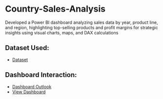 # Country-Sales-Analysis
Developed a Power BI dashboard analyzing sales data by year, product line, and region, highlighting top-selling products and profit margins for strategic insights using visual charts, maps, and DAX calculations

## Dataset Used:
- <a href="">Dataset</a>

## Dashboard Interaction:
- <a href="">Dashboard Outlook</a>
- <a href="https://github.com/Bharti1004/Country-Sales-Analysis/blob/main/dashboard_outlook.png">View Dashboard</a>
